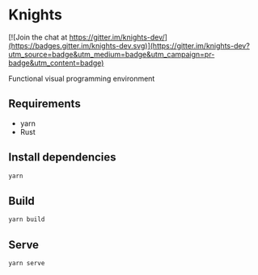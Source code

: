 # Knights

[![Join the chat at https://gitter.im/knights-dev/](https://badges.gitter.im/knights-dev.svg)](https://gitter.im/knights-dev?utm_source=badge&utm_medium=badge&utm_campaign=pr-badge&utm_content=badge)

Functional visual programming environment

## Requirements

- yarn
- Rust

## Install dependencies

```bash
yarn
```

## Build

```bash
yarn build
```

## Serve

```bash
yarn serve
```
